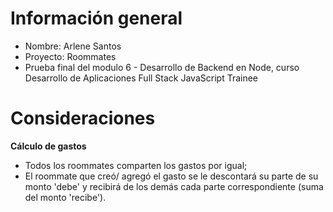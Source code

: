 # Información general
- Nombre: Arlene Santos
- Proyecto: Roommates
- Prueba final del modulo 6 - Desarrollo de Backend en Node, curso Desarrollo de Aplicaciones Full Stack JavaScript Trainee


# Consideraciones

**Cálculo de gastos**
* Todos los roommates comparten los gastos por igual;
* El roommate que creó/ agregó el gasto se le descontará su parte de su monto 'debe' y recibirá de los demás cada parte correspondiente (suma del monto 'recibe').



